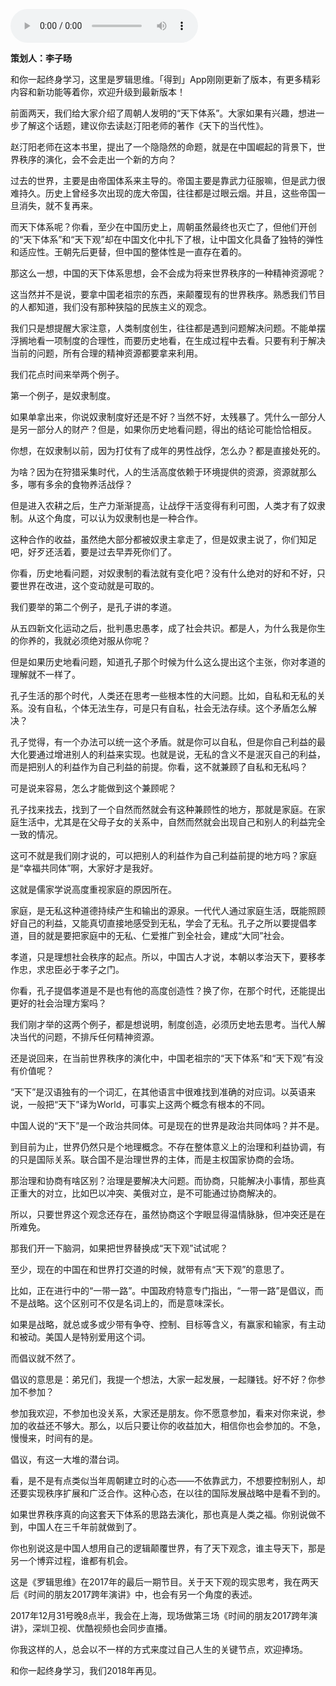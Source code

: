<audio src="http://igetoss.cdn.igetget.com/mp3/201712/28/201712281007128705187385.mp3" controls="controls">您的浏览器不支持 audio 标签。</audio><p><b>策划人：李子旸</b></p><p>和你一起终身学习，这里是罗辑思维。「得到」App刚刚更新了版本，有更多精彩内容和新功能等着你，欢迎升级到最新版本！</p> <style type="text/css"> p.p1 {margin: 0.0px 0.0px 0.0px 0.0px; text-align: justify; font: 12.0px '.PingFang SC'; color: #454545} span.s1 {font: 12.0px 'Helvetica Neue'} </style> <p>前面两天，我们给大家介绍了周朝人发明的“天下体系”。大家如果有兴趣，想进一步了解这个话题，建议你去读赵汀阳老师的著作《天下的当代性》。</p><p>赵汀阳老师在这本书里，提出了一个隐隐然的命题，就是在中国崛起的背景下，世界秩序的演化，会不会走出一个新的方向？</p><p>过去的世界，主要是由帝国体系来主导的。帝国主要是靠武力征服嘛，但是武力很难持久。历史上曾经多次出现的庞大帝国，往往都是过眼云烟。并且，这些帝国一旦消失，就不复再来。</p><p>而天下体系呢？你看，至少在中国历史上，周朝虽然最终也灭亡了，但他们开创的“天下体系”和“天下观”却在中国文化中扎下了根，让中国文化具备了独特的弹性和适应性。王朝先后更替，但中国的整体性是一直存在着的。</p><p>那这么一想，中国的天下体系思想，会不会成为将来世界秩序的一种精神资源呢？</p><p>这当然并不是说，要拿中国老祖宗的东西，来颠覆现有的世界秩序。熟悉我们节目的人都知道，我们没有那种狭隘的民族主义的观念。</p><p>我们只是想提醒大家注意，人类制度创生，往往都是遇到问题解决问题。不能单摆浮搁地看一项制度的合理性，而要历史地看，在生成过程中去看。只要有利于解决当前的问题，所有合理的精神资源都要拿来利用。</p><p>我们花点时间来举两个例子。</p><p>第一个例子，是奴隶制度。</p><p>如果单拿出来，你说奴隶制度好还是不好？当然不好，太残暴了。凭什么一部分人是另一部分人的财产？但是，如果你历史地看问题，得出的结论可能恰恰相反。</p><p>你想，在奴隶制以前，因为打仗有了成年的男性战俘，怎么办？都是直接处死的。</p><p>为啥？因为在狩猎采集时代，人的生活高度依赖于环境提供的资源，资源就那么多，哪有多余的食物养活战俘？</p><p>但是进入农耕之后，生产力渐渐提高，让战俘干活变得有利可图，人类才有了奴隶制。从这个角度，可以认为奴隶制也是一种合作。</p><p>这种合作的收益，虽然绝大部分都被奴隶主拿走了，但是奴隶主说了，你们知足吧，好歹还活着，要是过去早弄死你们了。</p><p>你看，历史地看问题，对奴隶制的看法就有变化吧？没有什么绝对的好和不好，只要世界在改进，这个变动就是可取的。</p><p>我们要举的第二个例子，是孔子讲的孝道。</p><p>从五四新文化运动之后，批判愚忠愚孝，成了社会共识。都是人，为什么我是你生的你养的，我就必须绝对服从你呢？</p><p>但是如果历史地看问题，知道孔子那个时候为什么这么提出这个主张，你对孝道的理解就不一样了。</p><p>孔子生活的那个时代，人类还在思考一些根本性的大问题。比如，自私和无私的关系。没有自私，个体无法生存，可是只有自私，社会无法存续。这个矛盾怎么解决？</p><p>孔子觉得，有一个办法可以统一这个矛盾。就是你可以自私，但是你自己利益的最大化要通过增进别人的利益来实现。也就是说，无私的含义不是泯灭自己的利益，而是把别人的利益作为自己利益的前提。你看，这不就兼顾了自私和无私吗？</p><p>可是说来容易，怎么才能做到这个兼顾呢？</p><p>孔子找来找去，找到了一个自然而然就会有这种兼顾性的地方，那就是家庭。在家庭生活中，尤其是在父母子女的关系中，自然而然就会出现自己和别人的利益完全一致的情况。</p><p>这可不就是我们刚才说的，可以把别人的利益作为自己利益前提的地方吗？家庭是“幸福共同体”啊，大家好才是我好。</p><p>这就是儒家学说高度重视家庭的原因所在。</p><p>家庭，是无私这种道德持续产生和输出的源泉。一代代人通过家庭生活，既能照顾好自己的利益，又能真切直接地感受到无私，学会了无私。孔子之所以要提倡孝道，目的就是要把家庭中的无私、仁爱推广到全社会，建成“大同”社会。</p><p>孝道，只是理想社会秩序的起点。所以，中国古人才说，本朝以孝治天下，要移孝作忠，求忠臣必于孝子之门。</p><p>你看，孔子提倡孝道是不是也有他的高度创造性？换了你，在那个时代，还能提出更好的社会治理方案吗？</p><p>我们刚才举的这两个例子，都是想说明，制度创造，必须历史地去思考。当代人解决当代的问题，不排斥任何精神资源。</p><p>还是说回来，在当前世界秩序的演化中，中国老祖宗的“天下体系”和“天下观”有没有价值呢？</p><p>“天下”是汉语独有的一个词汇，在其他语言中很难找到准确的对应词。以英语来说，一般把“天下”译为World，可事实上这两个概念有根本的不同。</p><p>中国人说的“天下”是一个政治共同体。可是现在的世界是政治共同体吗？并不是。</p><p>到目前为止，世界仍然只是个地理概念。不存在整体意义上的治理和利益协调，有的只是国际关系。联合国不是治理世界的主体，而是主权国家协商的会场。</p><p>那治理和协商有啥区别？治理是要解决大问题。而协商，只能解决小事情，那些真正重大的对立，比如巴以冲突、美俄对立，是不可能通过协商解决的。</p><p>所以，只要世界这个观念还存在，虽然协商这个字眼显得温情脉脉，但冲突还是在所难免。</p><p>那我们开一下脑洞，如果把世界替换成“天下观”试试呢？</p><p>至少，现在的中国在和世界打交道的时候，就带有点“天下观”的意思了。</p><p>比如，正在进行中的“一带一路”。中国政府特意专门指出，“一带一路”是倡议，而不是战略。这个区别可不仅是名词上的，而是意味深长。</p><p>如果是战略，就总或多或少带有争夺、控制、目标等含义，有赢家和输家，有主动和被动。美国人是特别爱用这个词。</p><p>而倡议就不然了。</p><p>倡议的意思是：弟兄们，我提一个想法，大家一起发展，一起赚钱。好不好？你参加不参加？</p><p>参加我欢迎，不参加也没关系，大家还是朋友。你不愿意参加，看来对你来说，参加的收益还不够大。那么，以后只要让你的收益加大，相信你也会参加的。不急，慢慢来，时间有的是。</p><p>倡议，有这一大堆的潜台词。</p><p>看，是不是有点类似当年周朝建立时的心态——不依靠武力，不想要控制别人，却还要实现秩序扩展和广泛合作。这种心态，在以往的国际发展战略中是看不到的。</p><p>如果世界秩序真的向这套天下体系的思路去演化，那也真是人类之福。你别说做不到，中国人在三千年前就做到了。</p><p>你也别说这是中国人想用自己的逻辑颠覆世界，有了天下观念，谁主导天下，那是另一个博弈过程，谁都有机会。</p><p>这是《罗辑思维》在2017年的最后一期节目。关于天下观的现实思考，我在两天后《时间的朋友2017跨年演讲》中，也会有另一个角度的表述。</p><p>2017年12月31号晚8点半，我会在上海，现场做第三场《时间的朋友2017跨年演讲》，深圳卫视、优酷视频也会同步直播。</p><p>你我这样的人，总会以不一样的方式来度过自己人生的关键节点，欢迎捧场。</p><p>和你一起终身学习，我们2018年再见。</p>